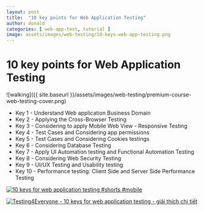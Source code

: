 ```yaml
---
layout: post
title:  "10 key points for Web Application Testing"
author: donald
categories: [ web-app-test, tutorial ]
image: assets/images/web-testing/10-keys-web-app-testing.png
---
```


# 10 key points for Web Application Testing
![walking]({{ site.baseurl }}/assets/images/web-testing/premium-course-web-testing-cover.png)
- Key 1 - Understand Web application Business Domain
- Key 2 - Applying the Cross-Browser Testing
- Key 3 - Considering to apply Mobile Web View - Responsive Testing
- Key 4 - Test Cases and Considering app permissions
- Key 5 - Test Cases and Considering Cookies testings
- Key 6 - Considering Database Testing
- Key 7 - Apply UI Automation testing and Functional Automation Testing
- Key 8 - Considering Web Security Testing
- Key 9 - UI/UX Testing and Usability testing
- Key 10 - Performance testing: Client Side and Server Side Performance Testing

[![10 keys for web application testing #shorts #mobile](https://img.youtube.com/vi/cYTZdLm1uxI/0.jpg)](https://www.youtube.com/watch?v=cYTZdLm1uxI)

[![Testing4Everyone - 10 keys for web application testing - giải thích chi tiết](https://img.youtube.com/vi/sUCE_sctluE/0.jpg)](https://www.youtube.com/watch?v=sUCE_sctluE)


